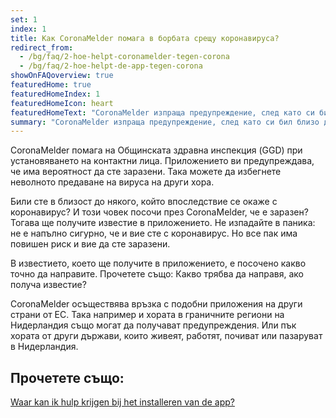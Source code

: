 ```yaml
---
set: 1
index: 1
title: Как CoronaMelder помага в борбата срещу коронавируса?
redirect_from: 
  - /bg/faq/2-hoe-helpt-coronamelder-tegen-corona
  - /bg/faq/2-hoe-helpt-de-app-tegen-corona
showOnFAQoverview: true
featuredHome: true
featuredHomeIndex: 1
featuredHomeIcon: heart
featuredHomeText: "CoronaMelder изпраща предупреждение, след като си бил близо до някого с коронавирус."
summary: "CoronaMelder изпраща предупреждение, след като си бил близо до някого с коронавирус."  
---
```

CoronaMelder помага на Общинската здравна инспекция (GGD) при установяването на контактни лица. Приложението ви предупреждава, че има вероятност да сте заразени. Така можете да избегнете неволното предаване на вируса на други хора.

Били сте в близост до някого, който впоследствие се окаже с коронавирус? И този човек посочи през CoronaMelder, че е заразен? Тогава ще получите известие в приложението. Не изпадайте в паника: не е напълно сигурно, че и вие сте с коронавирус. Но все пак има повишен риск и вие да сте заразени.

В известието, което ще получите в приложението, е посочено какво точно да направите. Прочетете също: Какво трябва да направя, ако получа известие?

CoronaMelder осъществява връзка с подобни приложения на други страни от ЕС. Така например и хората в граничните региони на Нидерландия също могат да получават предупреждения. Или пък хората от други държави, които живеят, работят, почиват или пазаруват в Нидерландия.

## Прочетете също:

[Waar kan ik hulp krijgen bij het installeren van de app?](/{{page.lang}}/faq/1-10-waar-kan-ik-hulp-krijgen-bij-het-installeren-van-de-app)
